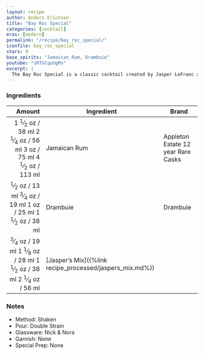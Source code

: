 ```yaml
---
layout: recipe
author: Anders Erickson
title: "Bay Roc Special"
categories: [cocktail]
eras: [modern]
permalink: "/recipe/bay_roc_special/"
iconfile: bay_roc_special
stars: 0
base_spirits: "Jamaican Rum, Drambuie"
youtube: "sRTGCquUgMs"
excerpt: |
  The Bay Roc Special is a classic cocktail created by Jasper LeFranc at the Bay Roc Hotel in Jamaica in 1972. It's a powerful libation with a balance of spice, honey, and rum.
---
```


### Ingredients

|                                                                                                                                                                                                                                                                                                  Amount | Ingredient                                               | Brand                              |
| ------------------------------------------------------------------------------------------------------------------------------------------------------------------------------------------------------------------------------------------------------------------------------------------------------: | -------------------------------------------------------- | ---------------------------------- |
|                               <span class="onex active">1 <sup>1</sup>&frasl;<sub>2</sub> oz / 38 ml</span> <span class="onehalfx">2 <sup>1</sup>&frasl;<sub>4</sub> oz / 56 ml</span> <span class="twox">3 oz / 75 ml</span> <span class="threex">4 <sup>1</sup>&frasl;<sub>2</sub> oz / 113 ml</span> | Jamaican Rum                                             | Appleton Estate 12 year Rare Casks |
|                                  <span class="onex active"> <sup>1</sup>&frasl;<sub>2</sub> oz / 13 ml</span> <span class="onehalfx"> <sup>3</sup>&frasl;<sub>4</sub> oz / 19 ml</span> <span class="twox">1 oz / 25 ml</span> <span class="threex">1 <sup>1</sup>&frasl;<sub>2</sub> oz / 38 ml</span> | Drambuie                                                 | Drambuie                           |
| <span class="onex active"> <sup>3</sup>&frasl;<sub>4</sub> oz / 19 ml</span> <span class="onehalfx">1 <sup>1</sup>&frasl;<sub>8</sub> oz / 28 ml</span> <span class="twox">1 <sup>1</sup>&frasl;<sub>2</sub> oz / 38 ml</span> <span class="threex">2 <sup>1</sup>&frasl;<sub>4</sub> oz / 56 ml</span> | [Jasper’s Mix]({%link recipe_processed/jaspers_mix.md%}) |

### Notes

- Method: Shaken
- Pour: Double Strain
- Glassware: Nick & Nora
- Garnish: None
- Special Prep: None

<script type="application/ld+json">
{
  "@context": "https://schema.org",
  "@type": "Recipe",
  "author": "{{ page.author }}",
  "description": "{{ page.excerpt | strip_html | replace: '"', "'" }}",
  "image": "{%- for ingredient in site.data[page.iconfile].images.ingredient limit: 1 -%}{{ ingredient.url }}{%- endfor -%}",
  "recipeIngredient": [  " 1.5 oz Jamaican Rum",
  " 0.5 oz Drambuie",
  "0.75 oz Jasper’s Mix"],
  "name": "{{ page.title }}",
  "recipeInstructions": "  {
    '@type': 'HowToStep',
    'text': '- Method: Shaken
'
  },  {
    '@type': 'HowToStep',
    'text': '- Pour: Double Strain
'
  },  {
    '@type': 'HowToStep',
    'text': '- Glassware: Nick & Nora
'
  },  {
    '@type': 'HowToStep',
    'text': '- Garnish: None
'
  },  {
    '@type': 'HowToStep',
    'text': '- Special Prep: None
'
  }",
  "recipeYield": "1 cocktail",
  "recipeCategory": "cocktail"
}
</script>
